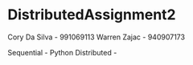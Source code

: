 # DistributedAssignment2

Cory Da Silva - 991069113
Warren Zajac - 940907173

Sequential - Python
Distributed - 
